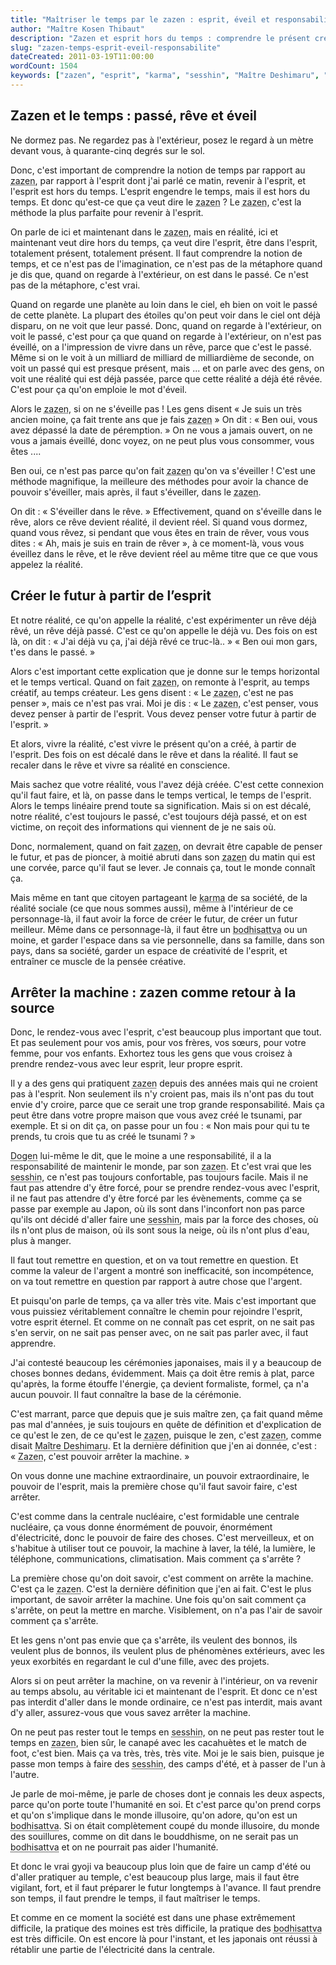```yaml
---
title: "Maîtriser le temps par le zazen : esprit, éveil et responsabilité"
author: "Maître Kosen Thibaut"
description: "Zazen et esprit hors du temps : comprendre le présent créatif pour éveiller la responsabilité du moine zen."
slug: "zazen-temps-esprit-eveil-responsabilite"
dateCreated: 2011-03-19T11:00:00
wordCount: 1504
keywords: ["zazen", "esprit", "karma", "sesshin", "Maître Deshimaru", "moine", "bodhisattva", "temps", "éveil", "bonnos"]
---
```


## Zazen et le temps : passé, rêve et éveil

Ne dormez pas. Ne regardez pas à l'extérieur, posez le regard à un mètre devant vous, à quarante-cinq degrés sur le sol.

Donc, c'est important de comprendre la notion de temps par rapport au <abbr title="Méditation assise.">zazen</abbr>, par rapport à l'esprit dont j'ai parlé ce matin, revenir à l'esprit, et l'esprit est hors du temps. L'esprit engendre le temps, mais il est hors du temps. Et donc qu'est-ce que ça veut dire le <abbr title="Méditation assise.">zazen</abbr>&nbsp;? Le <abbr title="Méditation assise.">zazen</abbr>, c'est la méthode la plus parfaite pour revenir à l'esprit.

On parle de ici et maintenant dans le <abbr title="Méditation assise.">zazen</abbr>, mais en réalité, ici et maintenant veut dire hors du temps, ça veut dire l'esprit, être dans l'esprit, totalement présent, totalement présent. Il faut comprendre la notion de temps, et ce n'est pas de l'imagination, ce n'est pas de la métaphore quand je dis que, quand on regarde à l'extérieur, on est dans le passé. Ce n'est pas de la métaphore, c'est vrai.

Quand on regarde une planète au loin dans le ciel, eh bien on voit le passé de cette planète. La plupart des étoiles qu'on peut voir dans le ciel ont déjà disparu, on ne voit que leur passé. Donc, quand on regarde à l'extérieur, on voit le passé, c'est pour ça que quand on regarde à l'extérieur, on n'est pas éveillé, on a l'impression de vivre dans un rêve, parce que c'est le passé. Même si on le voit à un milliard de milliard de milliardième de seconde, on voit un passé qui est presque présent, mais ... et on parle avec des gens, on voit une réalité qui est déjà passée, parce que cette réalité a déjà été rêvée. C'est pour ça qu'on emploie le mot d'éveil.

Alors le <abbr title="Méditation assise.">zazen</abbr>, si on ne s'éveille pas&nbsp;! Les gens disent « Je suis un très ancien moine, ça fait trente ans que je fais <abbr title="Méditation assise.">zazen</abbr> » On dit : « Ben oui, vous avez dépassé la date de péremption. » On ne vous a jamais ouvert, on ne vous a jamais éveillé, donc voyez, on ne peut plus vous consommer, vous êtes ....

Ben oui, ce n'est pas parce qu'on fait <abbr title="Méditation assise.">zazen</abbr> qu'on va s'éveiller&nbsp;! C'est une méthode magnifique, la meilleure des méthodes pour avoir la chance de pouvoir s'éveiller, mais après, il faut s'éveiller, dans le <abbr title="Méditation assise.">zazen</abbr>.

On dit : « S'éveiller dans le rêve. » Effectivement, quand on s'éveille dans le rêve, alors ce rêve devient réalité, il devient réel. Si quand vous dormez, quand vous rêvez, si pendant que vous êtes en train de rêver, vous vous dites : « Ah, mais je suis en train de rêver », à ce moment-là, vous vous éveillez dans le rêve, et le rêve devient réel au même titre que ce que vous appelez la réalité.

## Créer le futur à partir de l’esprit

Et notre réalité, ce qu'on appelle la réalité, c'est expérimenter un rêve déjà rêvé, un rêve déjà passé. C'est ce qu'on appelle le déjà vu. Des fois on est là, on dit : « J'ai déjà vu ça, j'ai déjà rêvé ce truc-là.. » « Ben oui mon gars, t'es dans le passé. »

Alors c'est important cette explication que je donne sur le temps horizontal et le temps vertical. Quand on fait <abbr title="Méditation assise.">zazen</abbr>, on remonte à l'esprit, au temps créatif, au temps créateur. Les gens disent : « Le <abbr title="Méditation assise.">zazen</abbr>, c'est ne pas penser », mais ce n'est pas vrai. Moi je dis : « Le <abbr title="Méditation assise.">zazen</abbr>, c'est penser, vous devez penser à partir de l'esprit. Vous devez penser votre futur à partir de l'esprit. »

Et alors, vivre la réalité, c'est vivre le présent qu'on a créé, à partir de l'esprit. Des fois on est décalé dans le rêve et dans la réalité. Il faut se recaler dans le rêve et vivre sa réalité en conscience.

Mais sachez que votre réalité, vous l'avez déjà créée. C'est cette connexion qu'il faut faire, et là, on passe dans le temps vertical, le temps de l'esprit. Alors le temps linéaire prend toute sa signification. Mais si on est décalé, notre réalité, c'est toujours le passé, c'est toujours déjà passé, et on est victime, on reçoit des informations qui viennent de je ne sais où.

Donc, normalement, quand on fait <abbr title="Méditation assise.">zazen</abbr>, on devrait être capable de penser le futur, et pas de pioncer, à moitié abruti dans son <abbr title="Méditation assise.">zazen</abbr> du matin qui est une corvée, parce qu'il faut se lever. Je connais ça, tout le monde connaît ça.

Mais même en tant que citoyen partageant le <abbr title="Destinée, fruit des actions passées.">karma</abbr> de sa société, de la réalité sociale (ce que nous sommes aussi), même à l'intérieur de ce personnage-là, il faut avoir la force de créer le futur, de créer un futur meilleur. Même dans ce personnage-là, il faut être un <abbr title="Être éveillé qui renonce au nirvana pour aider les autres.">bodhisattva</abbr> ou un moine, et garder l'espace dans sa vie personnelle, dans sa famille, dans son pays, dans sa société, garder un espace de créativité de l'esprit, et entraîner ce muscle de la pensée créative.

## Arrêter la machine : zazen comme retour à la source

Donc, le rendez-vous avec l'esprit, c'est beaucoup plus important que tout. Et pas seulement pour vos amis, pour vos frères, vos sœurs, pour votre femme, pour vos enfants. Exhortez tous les gens que vous croisez à prendre rendez-vous avec leur esprit, leur propre esprit.

Il y a des gens qui pratiquent <abbr title="Méditation assise.">zazen</abbr> depuis des années mais qui ne croient pas à l'esprit. Non seulement ils n'y croient pas, mais ils n'ont pas du tout envie d'y croire, parce que ce serait une trop grande responsabilité. Mais ça peut être dans votre propre maison que vous avez créé le tsunami, par exemple. Et si on dit ça, on passe pour un fou : « Non mais pour qui tu te prends, tu crois que tu as créé le tsunami&nbsp;? »

<abbr title="Fondateur du zen Soto au Japon.">Dogen</abbr> lui-même le dit, que le moine a une responsabilité, il a la responsabilité de maintenir le monde, par son <abbr title="Méditation assise.">zazen</abbr>. Et c'est vrai que les <abbr title="Littéralement : toucher l'esprit. Période de pratique intensive de zazen.">sesshin</abbr>, ce n'est pas toujours confortable, pas toujours facile. Mais il ne faut pas attendre d'y être forcé, pour se prendre rendez-vous avec l'esprit, il ne faut pas attendre d'y être forcé par les évènements, comme ça se passe par exemple au Japon, où ils sont dans l'inconfort non pas parce qu'ils ont décidé d'aller faire une <abbr title="Littéralement : toucher l'esprit. Période de pratique intensive de zazen.">sesshin</abbr>, mais par la force des choses, où ils n'ont plus de maison, où ils sont sous la neige, où ils n'ont plus d'eau, plus à manger.

Il faut tout remettre en question, et on va tout remettre en question. Et comme la valeur de l'argent a montré son inefficacité, son incompétence, on va tout remettre en question par rapport à autre chose que l'argent.

Et puisqu'on parle de temps, ça va aller très vite. Mais c'est important que vous puissiez véritablement connaître le chemin pour rejoindre l'esprit, votre esprit éternel. Et comme on ne connaît pas cet esprit, on ne sait pas s'en servir, on ne sait pas penser avec, on ne sait pas parler avec, il faut apprendre.

J'ai contesté beaucoup les cérémonies japonaises, mais il y a beaucoup de choses bonnes dedans, évidemment. Mais ça doit être remis à plat, parce qu'après, la forme étouffe l'énergie, ça devient formaliste, formel, ça n'a aucun pouvoir. Il faut connaître la base de la cérémonie.

C'est marrant, parce que depuis que je suis maître zen, ça fait quand même pas mal d'années, je suis toujours en quête de définition et d'explication de ce qu'est le zen, de ce qu'est le <abbr title="Méditation assise.">zazen</abbr>, puisque le zen, c'est <abbr title="Méditation assise.">zazen</abbr>, comme disait <abbr title="Taisen Deshimaru, maître zen japonais ayant introduit le zen en Europe.">Maître Deshimaru</abbr>. Et la dernière définition que j'en ai donnée, c'est : « <abbr title="Méditation assise.">Zazen</abbr>, c'est pouvoir arrêter la machine. »

On vous donne une machine extraordinaire, un pouvoir extraordinaire, le pouvoir de l'esprit, mais la première chose qu'il faut savoir faire, c'est arrêter.

C'est comme dans la centrale nucléaire, c'est formidable une centrale nucléaire, ça vous donne énormément de pouvoir, énormément d'électricité, donc le pouvoir de faire des choses. C'est merveilleux, et on s'habitue à utiliser tout ce pouvoir, la machine à laver, la télé, la lumière, le téléphone, communications, climatisation. Mais comment ça s'arrête&nbsp;?

La première chose qu'on doit savoir, c'est comment on arrête la machine. C'est ça le <abbr title="Méditation assise.">zazen</abbr>. C'est la dernière définition que j'en ai fait. C'est le plus important, de savoir arrêter la machine. Une fois qu'on sait comment ça s'arrête, on peut la mettre en marche. Visiblement, on n'a pas l'air de savoir comment ça s'arrête.

Et les gens n'ont pas envie que ça s'arrête, ils veulent des bonnos, ils veulent plus de bonnos, ils veulent plus de phénomènes extérieurs, avec les yeux exorbités en regardant le cul d'une fille, avec des projets.

Alors si on peut arrêter la machine, on va revenir à l'intérieur, on va revenir au temps absolu, au véritable ici et maintenant de l'esprit. Et donc ce n'est pas interdit d'aller dans le monde ordinaire, ce n'est pas interdit, mais avant d'y aller, assurez-vous que vous savez arrêter la machine.

On ne peut pas rester tout le temps en <abbr title="Littéralement : toucher l'esprit. Période de pratique intensive de zazen.">sesshin</abbr>, on ne peut pas rester tout le temps en <abbr title="Méditation assise.">zazen</abbr>, bien sûr, le canapé avec les cacahuètes et le match de foot, c'est bien. Mais ça va très, très, très vite. Moi je le sais bien, puisque je passe mon temps à faire des <abbr title="Littéralement : toucher l'esprit. Période de pratique intensive de zazen.">sesshin</abbr>, des camps d'été, et à passer de l'un à l'autre.

Je parle de moi-même, je parle de choses dont je connais les deux aspects, parce qu'on porte toute l'humanité en soi. Et c'est parce qu'on prend corps et qu'on s'implique dans le monde illusoire, qu'on adore, qu'on est un <abbr title="Être éveillé qui renonce au nirvana pour aider les autres.">bodhisattva</abbr>. Si on était complètement coupé du monde illusoire, du monde des souillures, comme on dit dans le bouddhisme, on ne serait pas un <abbr title="Être éveillé qui renonce au nirvana pour aider les autres.">bodhisattva</abbr> et on ne pourrait pas aider l'humanité.

Et donc le vrai gyoji va beaucoup plus loin que de faire un camp d'été ou d'aller pratiquer au temple, c'est beaucoup plus large, mais il faut être vigilant, fort, et il faut préparer le futur longtemps à l'avance. Il faut prendre son temps, il faut prendre le temps, il faut maîtriser le temps.

Et comme en ce moment la société est dans une phase extrêmement difficile, la pratique des moines est très difficile, la pratique des <abbr title="Être éveillé qui renonce au nirvana pour aider les autres.">bodhisattva</abbr> est très difficile. On est encore là pour l'instant, et les japonais ont réussi à rétablir une partie de l'électricité dans la centrale.

